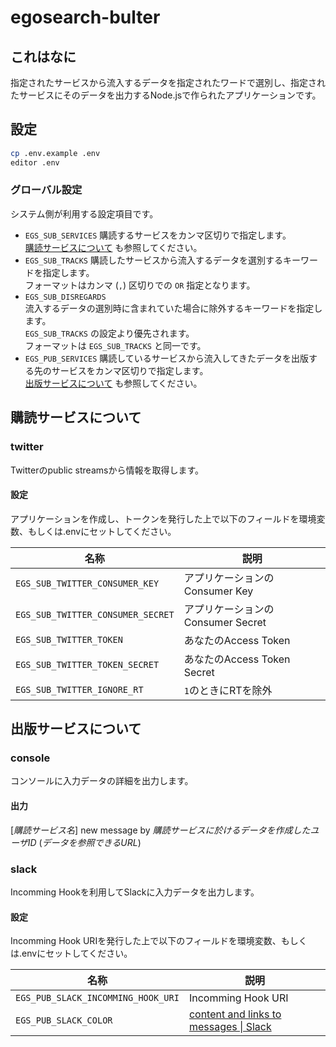 egosearch-bulter
===

これはなに
---
指定されたサービスから流入するデータを指定されたワードで選別し、指定されたサービスにそのデータを出力するNode.jsで作られたアプリケーションです。

設定
---
```bash
cp .env.example .env
editor .env
```

### グローバル設定
システム側が利用する設定項目です。

- `EGS_SUB_SERVICES`
  購読するサービスをカンマ区切りで指定します。  
  [購読サービスについて](#購読サービスについて) も参照してください。
- `EGS_SUB_TRACKS`
  購読したサービスから流入するデータを選別するキーワードを指定します。  
  フォーマットはカンマ (`,`) 区切りでの `OR` 指定となります。
- `EGS_SUB_DISREGARDS`  
  流入するデータの選別時に含まれていた場合に除外するキーワードを指定します。  
  `EGS_SUB_TRACKS` の設定より優先されます。  
  フォーマットは `EGS_SUB_TRACKS` と同一です。
- `EGS_PUB_SERVICES`
  購読しているサービスから流入してきたデータを出版する先のサービスをカンマ区切りで指定します。  
  [出版サービスについて](#出版サービスについて) も参照してください。

購読サービスについて
---
### twitter
Twitterのpublic streamsから情報を取得します。

#### 設定
アプリケーションを作成し、トークンを発行した上で以下のフィールドを環境変数、もしくは.envにセットしてください。

名称|説明
--|--
`EGS_SUB_TWITTER_CONSUMER_KEY`|アプリケーションのConsumer Key
`EGS_SUB_TWITTER_CONSUMER_SECRET`|アプリケーションのConsumer Secret
`EGS_SUB_TWITTER_TOKEN`|あなたのAccess Token
`EGS_SUB_TWITTER_TOKEN_SECRET`|あなたのAccess Token Secret
`EGS_SUB_TWITTER_IGNORE_RT`|`1`のときにRTを除外

出版サービスについて
---
### console
コンソールに入力データの詳細を出力します。

#### 出力
[_購読サービス名_] new message by _購読サービスに於けるデータを作成したユーザID_ (_データを参照できるURL_)

### slack
Incomming Hookを利用してSlackに入力データを出力します。

#### 設定
Incomming Hook URIを発行した上で以下のフィールドを環境変数、もしくは.envにセットしてください。

名称|説明
--|--
`EGS_PUB_SLACK_INCOMMING_HOOK_URI`|Incomming Hook URI
`EGS_PUB_SLACK_COLOR`|[content and links to messages \| Slack](https://api.slack.com/docs/message-attachments#color)
